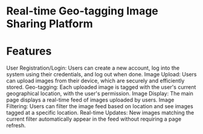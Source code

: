 # Real-time Geo-tagging Image Sharing Platform

# Features
User Registration/Login: Users can create a new account, log into the system using their credentials, and log out when done.
Image Upload: Users can upload images from their device, which are securely and efficiently stored.
Geo-tagging: Each uploaded image is tagged with the user's current geographical location, with the user's permission.
Image Display: The main page displays a real-time feed of images uploaded by users.
Image Filtering: Users can filter the image feed based on location and see images tagged at a specific location.
Real-time Updates: New images matching the current filter automatically appear in the feed without requiring a page refresh.
